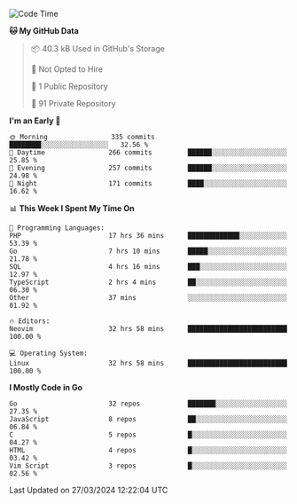
<!--START_SECTION:waka-->
![Code Time](http://img.shields.io/badge/Code%20Time-4%2C753%20hrs%2019%20mins-blue)

**🐱 My GitHub Data** 

> 📦 40.3 kB Used in GitHub's Storage 
 > 
> 🚫 Not Opted to Hire
 > 
> 📜 1 Public Repository 
 > 
> 🔑 91 Private Repository 
 > 
**I'm an Early 🐤** 

```text
🌞 Morning                335 commits         ████████░░░░░░░░░░░░░░░░░   32.56 % 
🌆 Daytime                266 commits         ██████░░░░░░░░░░░░░░░░░░░   25.85 % 
🌃 Evening                257 commits         ██████░░░░░░░░░░░░░░░░░░░   24.98 % 
🌙 Night                  171 commits         ████░░░░░░░░░░░░░░░░░░░░░   16.62 % 
```


📊 **This Week I Spent My Time On** 

```text
💬 Programming Languages: 
PHP                      17 hrs 36 mins      █████████████░░░░░░░░░░░░   53.39 % 
Go                       7 hrs 10 mins       █████░░░░░░░░░░░░░░░░░░░░   21.78 % 
SQL                      4 hrs 16 mins       ███░░░░░░░░░░░░░░░░░░░░░░   12.97 % 
TypeScript               2 hrs 4 mins        ██░░░░░░░░░░░░░░░░░░░░░░░   06.30 % 
Other                    37 mins             ░░░░░░░░░░░░░░░░░░░░░░░░░   01.92 % 

🔥 Editors: 
Neovim                   32 hrs 58 mins      █████████████████████████   100.00 % 

💻 Operating System: 
Linux                    32 hrs 58 mins      █████████████████████████   100.00 % 
```

**I Mostly Code in Go** 

```text
Go                       32 repos            ███████░░░░░░░░░░░░░░░░░░   27.35 % 
JavaScript               8 repos             ██░░░░░░░░░░░░░░░░░░░░░░░   06.84 % 
C                        5 repos             █░░░░░░░░░░░░░░░░░░░░░░░░   04.27 % 
HTML                     4 repos             █░░░░░░░░░░░░░░░░░░░░░░░░   03.42 % 
Vim Script               3 repos             █░░░░░░░░░░░░░░░░░░░░░░░░   02.56 % 
```




 Last Updated on 27/03/2024 12:22:04 UTC
<!--END_SECTION:waka-->
